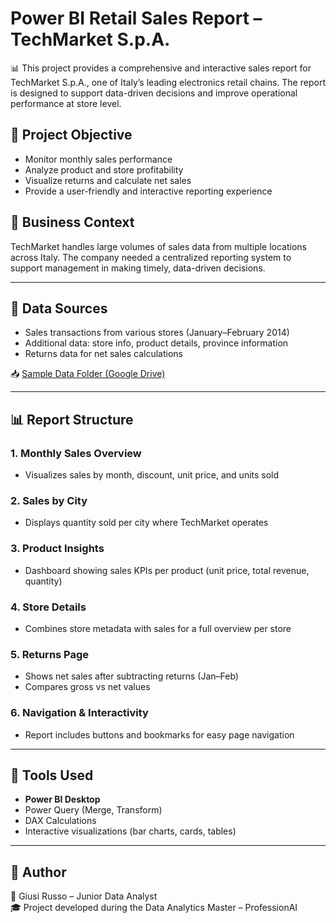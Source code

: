 # Power BI Retail Sales Report – TechMarket S.p.A.

📊 This project provides a comprehensive and interactive sales report for TechMarket S.p.A., one of Italy’s leading electronics retail chains. The report is designed to support data-driven decisions and improve operational performance at store level.

## 🎯 Project Objective

- Monitor monthly sales performance
- Analyze product and store profitability
- Visualize returns and calculate net sales
- Provide a user-friendly and interactive reporting experience

## 🛒 Business Context

TechMarket handles large volumes of sales data from multiple locations across Italy. The company needed a centralized reporting system to support management in making timely, data-driven decisions.

---

## 📁 Data Sources

- Sales transactions from various stores (January–February 2014)  
- Additional data: store info, product details, province information  
- Returns data for net sales calculations

📥 [Sample Data Folder (Google Drive)](https://drive.google.com/drive/folders/1iYuYuvip3NwvB2LK9SAbKWZP-aZ5IObL)

---

## 📊 Report Structure

### 1. Monthly Sales Overview
- Visualizes sales by month, discount, unit price, and units sold

### 2. Sales by City
- Displays quantity sold per city where TechMarket operates

### 3. Product Insights
- Dashboard showing sales KPIs per product (unit price, total revenue, quantity)

### 4. Store Details
- Combines store metadata with sales for a full overview per store

### 5. Returns Page
- Shows net sales after subtracting returns (Jan–Feb)
- Compares gross vs net values

### 6. Navigation & Interactivity
- Report includes buttons and bookmarks for easy page navigation

---

## 📌 Tools Used

- **Power BI Desktop**
- Power Query (Merge, Transform)
- DAX Calculations
- Interactive visualizations (bar charts, cards, tables)

---


## 🔗 Author

👩 Giusi Russo – Junior Data Analyst  
🎓 Project developed during the Data Analytics Master – ProfessionAI  

